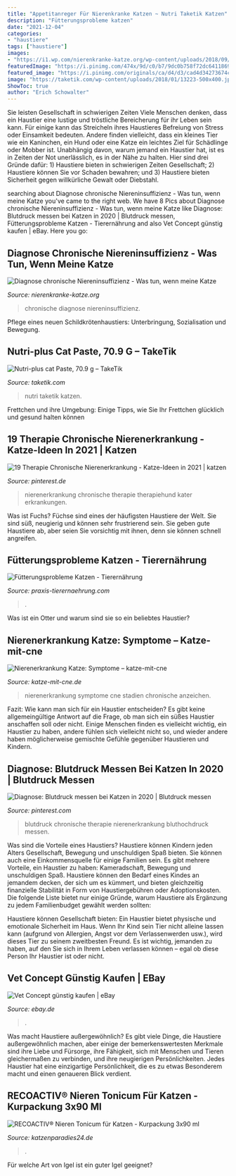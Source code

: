 ```yaml
---
title: "Appetitanreger Für Nierenkranke Katzen ~ Nutri Taketik Katzen"
description: "Fütterungsprobleme katzen"
date: "2021-12-04"
categories:
- "haustiere"
tags: ["haustiere"]
images:
- "https://i1.wp.com/nierenkranke-katze.org/wp-content/uploads/2018/09/35AA2EBD-A8F0-4D69-AB92-515A033767A2.jpeg?resize=1140%2C641&amp;ssl=1"
featuredImage: "https://i.pinimg.com/474x/9d/c0/b7/9dc0b758f72dc6411869f0365fdb2d40.jpg"
featured_image: "https://i.pinimg.com/originals/ca/d4/d3/cad4d34273674c43f673c3aab1456dbb.jpg"
image: "https://taketik.com/wp-content/uploads/2018/01/13223-500x400.jpg"
ShowToc: true
author: "Erich Schowalter"
---
```



Sie leisten Gesellschaft in schwierigen Zeiten
Viele Menschen denken, dass ein Haustier eine lustige und tröstliche Bereicherung für ihr Leben sein kann. Für einige kann das Streicheln ihres Haustieres Befreiung von Stress oder Einsamkeit bedeuten. Andere finden vielleicht, dass ein kleines Tier wie ein Kaninchen, ein Hund oder eine Katze ein leichtes Ziel für Schädlinge oder Mobber ist. Unabhängig davon, warum jemand ein Haustier hat, ist es in Zeiten der Not unerlässlich, es in der Nähe zu halten. Hier sind drei Gründe dafür: 1) Haustiere bieten in schwierigen Zeiten Gesellschaft; 2) Haustiere können Sie vor Schaden bewahren; und 3) Haustiere bieten Sicherheit gegen willkürliche Gewalt oder Diebstahl.

	

		
searching about Diagnose chronische Niereninsuffizienz - Was tun, wenn meine Katze you've came to the right web. We have 8 Pics about Diagnose chronische Niereninsuffizienz - Was tun, wenn meine Katze like Diagnose: Blutdruck messen bei Katzen in 2020 | Blutdruck messen, Fütterungsprobleme Katzen - Tierernährung and also Vet Concept günstig kaufen | eBay. Here you go:
		
    
## Diagnose Chronische Niereninsuffizienz - Was Tun, Wenn Meine Katze

<img loading=lazy src="https://i1.wp.com/nierenkranke-katze.org/wp-content/uploads/2018/09/35AA2EBD-A8F0-4D69-AB92-515A033767A2.jpeg?resize=1140%2C641&amp;ssl=1" onerror="this.onerror=null;this.src='https://tse4.mm.bing.net/th?id=OIP.2cJu52SCfc9CuY-vXsOPfgHaEK&amp;pid=15.1';" alt="Diagnose chronische Niereninsuffizienz - Was tun, wenn meine Katze">

_Source: nierenkranke-katze.org_

>chronische diagnose niereninsuffizienz. 

	

Pflege eines neuen Schildkrötenhaustiers: Unterbringung, Sozialisation und Bewegung.

    
## Nutri-plus Cat Paste, 70.9 G – TakeTik

<img loading=lazy src="https://taketik.com/wp-content/uploads/2018/01/13223-500x400.jpg" onerror="this.onerror=null;this.src='https://tse2.mm.bing.net/th?id=OIP.zZ-ln9XLEpj5pRjhiV6jpgHaF7&amp;pid=15.1';" alt="Nutri-plus cat Paste, 70.9 g – TakeTik">

_Source: taketik.com_

>nutri taketik katzen. 

	

Frettchen und ihre Umgebung: Einige Tipps, wie Sie Ihr Frettchen glücklich und gesund halten können

    
## 19 Therapie Chronische Nierenerkrankung - Katze-Ideen In 2021 | Katzen

<img loading=lazy src="https://i.pinimg.com/474x/9d/c0/b7/9dc0b758f72dc6411869f0365fdb2d40.jpg" onerror="this.onerror=null;this.src='https://tse3.mm.bing.net/th?id=OIP.w1Dlb0BQtedtSQMtB-9fVQAAAA&amp;pid=15.1';" alt="19 Therapie Chronische Nierenerkrankung - Katze-Ideen in 2021 | katzen">

_Source: pinterest.de_

>nierenerkrankung chronische therapie therapiehund kater erkrankungen. 

	

Was ist Fuchs?
Füchse sind eines der häufigsten Haustiere der Welt. Sie sind süß, neugierig und können sehr frustrierend sein. Sie geben gute Haustiere ab, aber seien Sie vorsichtig mit ihnen, denn sie können schnell angreifen.

    
## Fütterungsprobleme Katzen - Tierernährung

<img loading=lazy src="https://www.praxis-tierernaehrung.com/images/Katzen/nierenkatze1.jpg" onerror="this.onerror=null;this.src='https://tse3.mm.bing.net/th?id=OIP.uVwk0s31DpVjMlft41faUwHaFU&amp;pid=15.1';" alt="Fütterungsprobleme Katzen - Tierernährung">

_Source: praxis-tierernaehrung.com_

>. 

	

Was ist ein Otter und warum sind sie so ein beliebtes Haustier?

    
## Nierenerkrankung Katze: Symptome – Katze-mit-cne

<img loading=lazy src="https://www.katze-mit-cne.de/img/inhalt/CNE/stadien-neu2_2.png" onerror="this.onerror=null;this.src='https://tse1.mm.bing.net/th?id=OIP.VMHnyZzqPSDRBy6YD5fZjQHaDA&amp;pid=15.1';" alt="Nierenerkrankung Katze: Symptome – katze-mit-cne">

_Source: katze-mit-cne.de_

>nierenerkrankung symptome cne stadien chronische anzeichen. 

	

Fazit: Wie kann man sich für ein Haustier entscheiden?
Es gibt keine allgemeingültige Antwort auf die Frage, ob man sich ein süßes Haustier anschaffen soll oder nicht. Einige Menschen finden es vielleicht wichtig, ein Haustier zu haben, andere fühlen sich vielleicht nicht so, und wieder andere haben möglicherweise gemischte Gefühle gegenüber Haustieren und Kindern.

    
## Diagnose: Blutdruck Messen Bei Katzen In 2020 | Blutdruck Messen

<img loading=lazy src="https://i.pinimg.com/originals/ca/d4/d3/cad4d34273674c43f673c3aab1456dbb.jpg" onerror="this.onerror=null;this.src='https://tse1.mm.bing.net/th?id=OIP.EqUrhAT51R5N8h__eLuSoQHaLH&amp;pid=15.1';" alt="Diagnose: Blutdruck messen bei Katzen in 2020 | Blutdruck messen">

_Source: pinterest.com_

>blutdruck chronische therapie nierenerkrankung bluthochdruck messen. 

	

Was sind die Vorteile eines Haustiers?
Haustiere können Kindern jeden Alters Gesellschaft, Bewegung und unschuldigen Spaß bieten. Sie können auch eine Einkommensquelle für einige Familien sein.
Es gibt mehrere Vorteile, ein Haustier zu haben: Kameradschaft, Bewegung und unschuldigen Spaß. Haustiere können den Bedarf eines Kindes an jemandem decken, der sich um es kümmert, und bieten gleichzeitig finanzielle Stabilität in Form von Haustiergebühren oder Adoptionskosten.
Die folgende Liste bietet nur einige Gründe, warum Haustiere als Ergänzung zu jedem Familienbudget gewählt werden sollten:

Haustiere können Gesellschaft bieten: Ein Haustier bietet physische und emotionale Sicherheit im Haus. Wenn Ihr Kind sein Tier nicht alleine lassen kann (aufgrund von Allergien, Angst vor dem Verlassenwerden usw.), wird dieses Tier zu seinem zweitbesten Freund. Es ist wichtig, jemanden zu haben, auf den Sie sich in Ihrem Leben verlassen können – egal ob diese Person Ihr Haustier ist oder nicht.

    
## Vet Concept Günstig Kaufen | EBay

<img loading=lazy src="https://i.ebayimg.com/thumbs/images/g/EegAAOSw-XteodMN/s-l225.jpg" onerror="this.onerror=null;this.src='https://tse3.mm.bing.net/th?id=OIP.jQRQ1f32zUfiWCk3mGl9WwAAAA&amp;pid=15.1';" alt="Vet Concept günstig kaufen | eBay">

_Source: ebay.de_

>. 

	

Was macht Haustiere außergewöhnlich?
Es gibt viele Dinge, die Haustiere außergewöhnlich machen, aber einige der bemerkenswertesten Merkmale sind ihre Liebe und Fürsorge, ihre Fähigkeit, sich mit Menschen und Tieren gleichermaßen zu verbinden, und ihre neugierigen Persönlichkeiten. Jedes Haustier hat eine einzigartige Persönlichkeit, die es zu etwas Besonderem macht und einen genaueren Blick verdient.

    
## RECOACTIV® Nieren Tonicum Für Katzen - Kurpackung 3x90 Ml

<img loading=lazy src="https://katzenparadies24.de/wp-content/uploads/2018/01/cat-2605502_1280-1.jpg" onerror="this.onerror=null;this.src='https://tse1.mm.bing.net/th?id=OIP.WXKcfrw_LnSokWITVzgLCwHaE6&amp;pid=15.1';" alt="RECOACTIV® Nieren Tonicum für Katzen - Kurpackung 3x90 ml">

_Source: katzenparadies24.de_

>. 

	

Für welche Art von Igel ist ein guter Igel geeignet?

